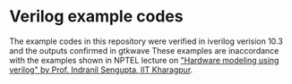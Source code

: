 # Verilog example codes
The example codes in this repository were verified in iverilog verision 10.3 and the outputs confirmed in gtkwave
These examples are inaccordance with the examples shown in NPTEL lecture on ["Hardware modeling using verilog" by Prof. Indranil Sengupta, IIT Kharagpur](https://nptel.ac.in/courses/106/105/106105165/).
